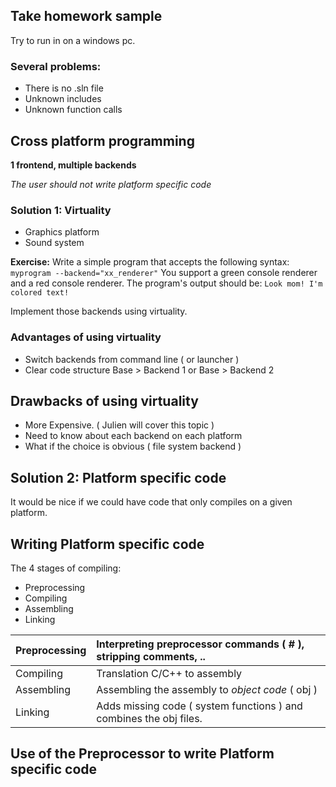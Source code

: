 ## Take homework sample

Try to run in on a windows pc.


### Several problems:

* There is no .sln file
* Unknown includes
* Unknown function calls



## Cross platform programming

**1 frontend, multiple backends**

_The user should not write platform specific code_



### Solution 1: Virtuality

* Graphics platform
* Sound system

**Exercise:**
Write a simple program that accepts the following syntax:
`myprogram --backend="xx_renderer"`
You support a green console renderer and a red console renderer.
The program's output should be:
`Look mom! I'm colored text!`

Implement those backends using virtuality.

### Advantages of using virtuality

* Switch backends from command line ( or launcher )
* Clear code structure Base > Backend 1 or Base > Backend 2


## Drawbacks of using virtuality

* More Expensive. ( Julien will cover this topic )
* Need to know about each backend on each platform
* What if the choice is obvious ( file system backend )



## Solution 2: Platform specific code

It would be nice if we could have code that only compiles on a given platform.


## Writing Platform specific code

The 4 stages of compiling:

* Preprocessing
* Compiling
* Assembling
* Linking

| Preprocessing | Interpreting preprocessor commands ( # ), stripping comments, ..     |
| :------------ | :------------- |
| Compiling     | Translation C/C++ to assembly       |
| Assembling    | Assembling the assembly to _object code_ ( obj ) |
| Linking       | Adds missing code ( system functions ) and combines the obj files.|


## Use of the Preprocessor to write Platform specific code

